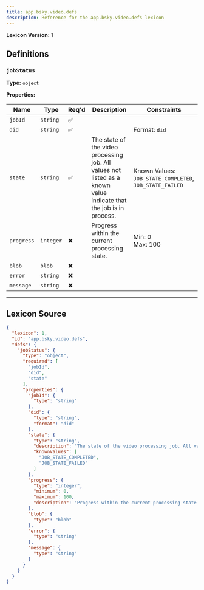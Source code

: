 ```yaml
---
title: app.bsky.video.defs
description: Reference for the app.bsky.video.defs lexicon
---
```

**Lexicon Version:** 1

## Definitions

<a name="jobstatus"></a>
### `jobStatus`

**Type:** `object`

**Properties:**

| Name | Type | Req'd  | Description | Constraints |
|------|------|----------|-------------|-------------|
| `jobId` | `string` | ✅  |  |  |
| `did` | `string` | ✅  |  | Format: `did` |
| `state` | `string` | ✅  | The state of the video processing job. All values not listed as a known value indicate that the job is in process. | Known Values: `JOB_STATE_COMPLETED`, `JOB_STATE_FAILED` |
| `progress` | `integer` | ❌  | Progress within the current processing state. | Min: 0<br/>Max: 100 |
| `blob` | `blob` | ❌  |  |  |
| `error` | `string` | ❌  |  |  |
| `message` | `string` | ❌  |  |  |

---

## Lexicon Source
```json
{
  "lexicon": 1,
  "id": "app.bsky.video.defs",
  "defs": {
    "jobStatus": {
      "type": "object",
      "required": [
        "jobId",
        "did",
        "state"
      ],
      "properties": {
        "jobId": {
          "type": "string"
        },
        "did": {
          "type": "string",
          "format": "did"
        },
        "state": {
          "type": "string",
          "description": "The state of the video processing job. All values not listed as a known value indicate that the job is in process.",
          "knownValues": [
            "JOB_STATE_COMPLETED",
            "JOB_STATE_FAILED"
          ]
        },
        "progress": {
          "type": "integer",
          "minimum": 0,
          "maximum": 100,
          "description": "Progress within the current processing state."
        },
        "blob": {
          "type": "blob"
        },
        "error": {
          "type": "string"
        },
        "message": {
          "type": "string"
        }
      }
    }
  }
}
```
